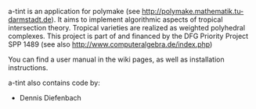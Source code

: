 a-tint is an application for polymake (see http://polymake.mathematik.tu-darmstadt.de). It aims to implement algorithmic aspects of tropical intersection theory. Tropical varieties are realized as weighted polyhedral complexes.
This project is part of and financed by the DFG Priority Project SPP 1489 (see also http://www.computeralgebra.de/index.php)

You can find a user manual in the wiki pages, as well as installation instructions. 

a-tint also contains code by:
* Dennis Diefenbach